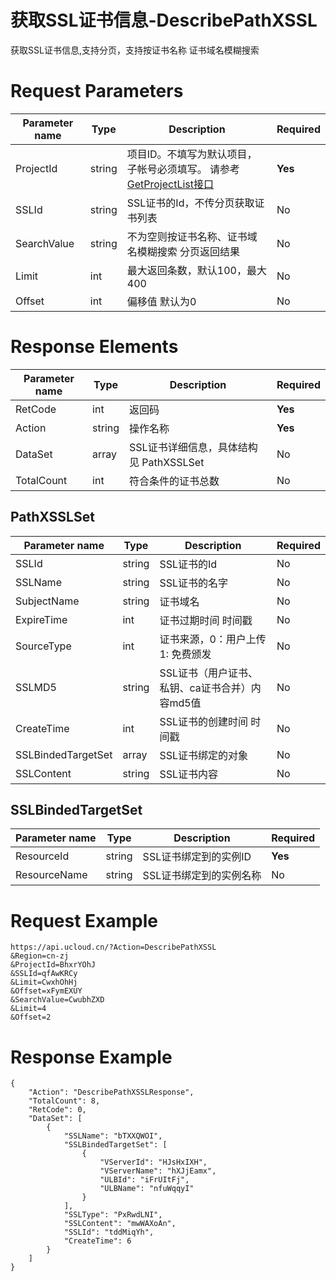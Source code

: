 # 获取SSL证书信息-DescribePathXSSL

获取SSL证书信息,支持分页，支持按证书名称 证书域名模糊搜索

# Request Parameters
|Parameter name|Type|Description|Required|
|---|---|---|---|
|ProjectId|string|项目ID。不填写为默认项目，子帐号必须填写。 请参考[GetProjectList接口](api/summary/get_project_list)|**Yes**|
|SSLId|string|SSL证书的Id，不传分页获取证书列表|No|
|SearchValue|string|不为空则按证书名称、证书域名模糊搜索 分页返回结果|No|
|Limit|int|最大返回条数，默认100，最大400|No|
|Offset|int|偏移值 默认为0|No|

# Response Elements
|Parameter name|Type|Description|Required|
|---|---|---|---|
|RetCode|int|返回码|**Yes**|
|Action|string|操作名称|**Yes**|
|DataSet|array|SSL证书详细信息，具体结构见 PathXSSLSet|No|
|TotalCount|int|符合条件的证书总数|No|

## PathXSSLSet
|Parameter name|Type|Description|Required|
|---|---|---|---|
|SSLId|string|SSL证书的Id|No|
|SSLName|string|SSL证书的名字|No|
|SubjectName|string|证书域名|No|
|ExpireTime|int|证书过期时间 时间戳|No|
|SourceType|int|证书来源，0：用户上传 1: 免费颁发|No|
|SSLMD5|string|SSL证书（用户证书、私钥、ca证书合并）内容md5值|No|
|CreateTime|int|SSL证书的创建时间 时间戳|No|
|SSLBindedTargetSet|array|SSL证书绑定的对象|No|
|SSLContent|string|SSL证书内容|No|

## SSLBindedTargetSet
|Parameter name|Type|Description|Required|
|---|---|---|---|
|ResourceId|string|SSL证书绑定到的实例ID|**Yes**|
|ResourceName|string|SSL证书绑定到的实例名称|No|

# Request Example
```
https://api.ucloud.cn/?Action=DescribePathXSSL
&Region=cn-zj
&ProjectId=BhxrYOhJ
&SSLId=qfAwKRCy
&Limit=CwxhOhHj
&Offset=xFymEXUY
&SearchValue=CwubhZXD
&Limit=4
&Offset=2
```

# Response Example
```
{
    "Action": "DescribePathXSSLResponse", 
    "TotalCount": 8, 
    "RetCode": 0, 
    "DataSet": [
        {
            "SSLName": "bTXXQWOI", 
            "SSLBindedTargetSet": [
                {
                    "VServerId": "HJsHxIXH", 
                    "VServerName": "hXJjEamx", 
                    "ULBId": "iFrUItFj", 
                    "ULBName": "nfuWqqyI"
                }
            ], 
            "SSLType": "PxRwdLNI", 
            "SSLContent": "mwWAXoAn", 
            "SSLId": "tddMiqYh", 
            "CreateTime": 6
        }
    ]
}
```

